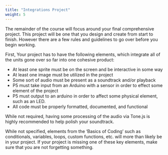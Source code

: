 ```yaml
---
title: "Integrations Project"
weight: 5
---
```

The remainder of the course will focus around your final comprehensive project. This project will be one that you design and create from start to finish. However there are a few rules and guidelines to go over before you begin working. 

First, Your project has to have the following elements, which integrate all of the units gone over so far into one cohesive product:

* At least one sprite must be on the screen and be interactive in some way
* At least one image must be utilized in the project
* Some sort of audio must be present as a soundtrack and/or playback
* P5 must take input from an Arduino with a sensor in order to effect some element of the project
* P5 must output to an arduino in order to affect some physical element, such as an LED.
* All code must be properly formatted, documented, and functional

While not required, having some processing of the audio via Tone.js is highly recommended to help polish your soundtrack. 

While not specified, elements from the ‘Basics of Coding’ such as conditionals, variables, loops, custom functions, etc. will more than likely be in your project. If your project is missing one of these key elements, make sure that you are not forgetting something. 
